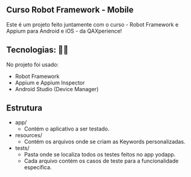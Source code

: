## Curso Robot Framework - Mobile

Este é um projeto feito juntamente com o curso - Robot Framework e Appium para Android e iOS - da QAXperience!

## Tecnologias: 👨‍💻
No projeto foi usado:
- Robot Framework
- Appium e Appium Inspector
- Android Studio (Device Manager)

## Estrutura
- app/
  - Contém o aplicativo a ser testado.
- resources/
  - Contém os arquivos onde se criam as Keywords personalizadas.
- tests/
  - Pasta onde se localiza todos os testes feitos no app yodapp.
  - Cada arquivo contém os casos de teste para a funcionalidade específica.
